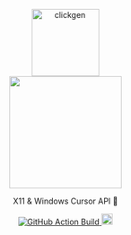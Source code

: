 <p align="center">
  <img src="https://imgur.com/L2IZ2MH.png" width="120" alt="clickgen" />
  <br />
  <img src="https://i.imgur.com/TeItlMh.png" width="200" />
</p>

<p align="center">
  X11 & Windows Cursor API 👷
</p>

<p align="center">
  
  <a href="https://github.com/KaizIqbal/clickgen/actions?query=workflow%3Abuild">
    <img alt="GitHub Action Build" src="https://github.com/KaizIqbal/clickgen/workflows/build/badge.svg?branch=master&event=push" />
  </a>

  <a href="https://badge.fury.io/py/clickgen">
    <img src="https://badge.fury.io/py/clickgen.svg" alt="PyPI version" height="20">
  </a>
</p>

